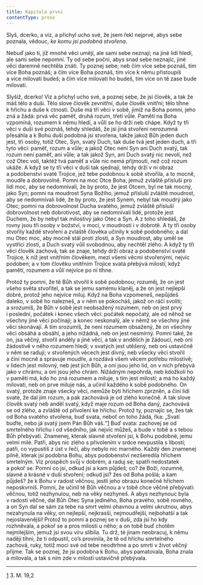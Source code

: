 ```yaml
---
title: Kapitola první
contentType: prose
---
```


<section>

Slyš, dcerko, a viz, a přichyl ucho své, že jsem řekl nejprvé, abys sebe poznala, vědouc, _ke komu jsi podobná stvořena_.

Nebuď jako ti, již mnohé věci umějí, ale sami sebe neznají; na jiné lidi hledí, ale sami sebe nepomní. Ty od sebe počni, abys snad sebe neznajíc, jiné věci daremně nechtěla znáti. Ty poznej sebe; neb čím více sebe poznáš, tím více Boha poznáš; a čím více Boha poznáš, tím více k němu přistoupíš a více milovati budeš; a čím více milovati ho budeš, tím více on tě zase bude milovati.

Slyšiž, dcerko! Viz a přichyl ucho své, a poznej sebe, že jsi člověk, a tak že máš tělo a duši. Tělo slove člověk zevnitřní, duše člověk vnitřní; tělo tíhne k hříchu a duše k ctnosti. Duše má tři věci v sobě, jimiž na Boha pomní, jeho zná a žádá: prvá věc paměť, druhá rozum, třetí vůle. Pamětí na Boha vzpomíná, rozumem k němu hledí, a vůlí se ho drží neb chápe. Když ty tři věci v duši své poznáš, tehdy shledáš, že jsi jiná stvoření nerozumná přesáhla a k Bohu duší podobná jsi stvořena, takže jakož Bůh jeden duch jest, tři osoby, totiž Otec, Syn, svatý Duch, tak duše tvá jest jeden duch, a tři tyto věci: paměť, rozum a vůle; a jakož Otec není Syn ani Duch svatý, tak rozum není paměť, ani vůle; a tak jakož Syn, ani Duch svatý nic nevolí, než což Otec volí, taktéž tvá paměť a vůle nic nemá přijmouti, než což rozum ukáže. A když se ty tři věci v duši tak sjednají, tehdy drží v ní obraz a podobenství svaté Trojice, jež tebe podobnou k sobě stvořila, a to mocně, moudře a dobrovolně. Pomni na moc Otce Boha, jemuž zvláště přísluší pro lidi moc, aby se nedomnívali, že by proto, že jest Otcem, byl ne tak mocný, jako Syn; pomni na moudrost Syna Božího, jemuž přísluší zvláště moudrost, aby se nedomnívali lidé, že by proto, že jest Synem, nebyl tak moudrý jako Otec; pomni na dobrovolnost Ducha svatého, jemuž zvláště přísluší dobrovolnost neb dobrotivost, aby se nedomnívali lidé, protože jest Duchem, že by nebyl tak milostivý jako Otec a Syn. A z toho shledáš, že rovny jsou tři osoby v božství, v moci, v moudrosti i v dobrotě. A ty tři osoby stvořily každé stvoření a zvláště člověka učinily k sobě podobného; a dal mu Otec moc, aby mocně stál proti zlosti, a Syn moudrost, aby uměl se vystříci zlosti, a Duch svatý vůli svobodnou, aby nechtěl zlého. A když ty tři věci člověk zachová, tak se znaje, tehdy drží obraz a podobenství svaté Trojice, k níž jest vnitřním člověkem, mezi všemi věcmi stvořenými, nejvíc podoben; a v tom člověku vnitřním Trojice svatá přebývá milostí, když pamětí, rozumem a vůlí nejvíce po ní tíhne.

Protož ty pomni, že tě Bůh stvořil k sobě podobnou; rozuměj, že on jest všeho světa stvořitel, a tak se jemu samému klaněj, a že on jest nejlepší dobré, protož jeho nejvíce miluj. Když na Boha vzpomeneš, nepůjdeš daleko, v sobě ho nalezneš, a v něm se pokocháš, jakož on ráčí svoliti; a srozumíš, že Bůh v sobě jest neobsažený rozumem, neb on jest prvý i poslední, počátek i konec všech věcí: počátek nepočatý, ale od něhož se všechny jiné věci počínají; a konec neskonalý, ale v němž se všechny jiné věci skonávají. A tím srozumíš, že není rozumem obsažený, že on všechny věci obsáhá a obsáhl, a jeho nižádná, neb on jest nesmírný. Pomni také, že on, jsa věčný, stvořil anděly a jiné věci, a tak v andělích je žádoucí, neb oni žádostivě v něho rozumem hledí; v svatých jest utěšený, neb oni ustavičně v něm se radují; v stvořených věcech jest divný, neb všecky věci stvořil a činí mocně a spravuje moudře, a rozdává všem věcem potřebu milostivě; v lidech jest milovný, neb jest jich Bůh, a oni jsou jeho lid, on v nich přebývá jako v chrámu, a oni jsou jeho chrám. Nižádným nepohrdá, neb kdožkoli ho v paměti má, kdo ho zná rozumem a miluje, s tím jest milostí; a má ho každý milovati, neb on prve miluje nás, a učinil každého k sobě podobného. On svatý, protože znaje všecky věci, nemůže býti hříchem zprzněn, a činí lidi svaté, že dal jim rozum, a pak zachovává je od zlého konečně. A tak slove člověk svatý neb anděl svatý, když maje rozum od Boha daný, zachovává se od zlého, a zvláště od přivolení ke hříchu. Protož ty, poznajíc se, žes tak od Boha svatého stvořena, buď svata, neboť on toho žádá, řka: „Svatí buďte, nebo já svatý jsem Pán Bůh váš.“[1](./resources/undefined) Buď svata: zachovej se od smrtelného hříchu i od všedního, jak nejvíc můžeš, a bude v tobě a s tebou Bůh přebývati. Znamenej, kterak slavné stvoření jsi, k Bohu podobné, jemu velmi milé. Patři, abys nic zlého s přivolením v srdce nevpustila s libostí; patři, co vypustíš z úst v řeči, aby nebylo nic marného. Každý den znamenej pilně, kterak jsi podobna Bohu, abys podobenství nezšeredila hříchem smrtelným. Viz prospěch svůj v dobrém, a raduj se; spatři nedostatek a pokoř se. Pomni co jsi, odkud jsi a kam půjdeš; co? že Boží, rozumné, slavné a krásné v duši stvoření; odkud jsi? žes od Boha pošlá; a kam půjdeš? že k Bohu v radost věčnou, jestli jeho obrazu konečně hříchem neposkvrníš. Pomni, že učinil tě Bůh věčnou a v tobě chce věčně přebývati: věčnou, totiž nezhynulou, neb na věky nezhyneš. A abys nezhynouc byla v radosti věčné, dal Bůh Otec Syna jediného, Boha pravého, sobě rovného, a on Syn dal se sám za tebe na smrt velmi ohavnou a velmi ukrutnou, abys nezahynula na věky, on nejlepší, nejkrasší, nejmoudřejší, nejbohatší a tak nejoslavenější! Protož to pomni a poznej se v duši, zda jsi ho kdy rozhněvala, a pokoř se a pros milosti u něho; a on tobě buď chotěm nejmilejším, jemuž jsi svou víru slíbila. Tu drž, té jinam neobracuj, k němu nadějí tíhni, že ti odpustil, co’s provinila, že tě od hříchu smrtelného zachová, ruky, totiž moci své od tebe neodtrhne a po smrti v život věčný přijme. Tak se poznej, že jsi podobna k Bohu, abys pamatovala, Boha znala a milovala, a tak s ním zde v milosti ustavičně přebývala.

* * *

[1](./resources/undefined) 3. M. 19,2

</section>
